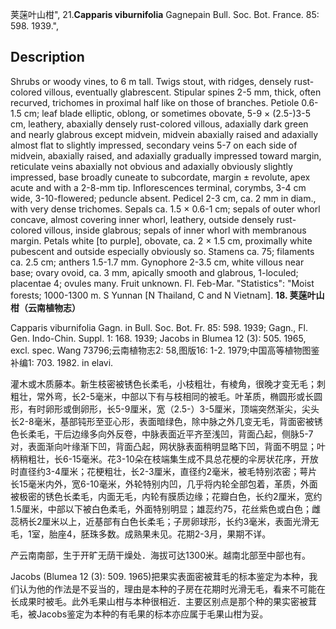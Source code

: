 荚蒾叶山柑",
21.**Capparis viburnifolia** Gagnepain Bull. Soc. Bot. France. 85: 598. 1939.",

## Description
Shrubs or woody vines, to 6 m tall. Twigs stout, with ridges, densely rust-colored villous, eventually glabrescent. Stipular spines 2-5 mm, thick, often recurved, trichomes in proximal half like on those of branches. Petiole 0.6-1.5 cm; leaf blade elliptic, oblong, or sometimes obovate, 5-9 × (2.5-)3-5 cm, leathery, abaxially densely rust-colored villous, adaxially dark green and nearly glabrous except midvein, midvein abaxially raised and adaxially almost flat to slightly impressed, secondary veins 5-7 on each side of midvein, abaxially raised, and adaxially gradually impressed toward margin, reticulate veins abaxially not obvious and adaxially obviously slightly impressed, base broadly cuneate to subcordate, margin ± revolute, apex acute and with a 2-8-mm tip. Inflorescences terminal, corymbs, 3-4 cm wide, 3-10-flowered; peduncle absent. Pedicel 2-3 cm, ca. 2 mm in diam., with very dense trichomes. Sepals ca. 1.5 × 0.6-1 cm; sepals of outer whorl concave, almost covering inner whorl, leathery, outside densely rust-colored villous, inside glabrous; sepals of inner whorl with membranous margin. Petals white [to purple], obovate, ca. 2 × 1.5 cm, proximally white pubescent and outside especially obviously so. Stamens ca. 75; filaments ca. 2.5 cm; anthers 1.5-1.7 mm. Gynophore 2-3.5 cm, white villous near base; ovary ovoid, ca. 3 mm, apically smooth and glabrous, 1-loculed; placentae 4; ovules many. Fruit unknown. Fl. Feb-Mar.
  "Statistics": "Moist forests; 1000-1300 m. S Yunnan [N Thailand, C and N Vietnam].
**18. 荚蒾叶山柑（云南植物志）**

Capparis viburnifolia Gagn. in Bull. Soc. Bot. Fr. 85: 598. 1939; Gagn., Fl. Gen. Indo-Chin. Suppl. 1: 168. 1939; Jacobs in Blumea 12 (3): 505. 1965, excl. spec. Wang 73796;云南植物志2: 58,图版16: 1-2. 1979;中国高等植物图鉴补编1: 703. 1982. in elavi.

灌木或木质藤本。新生枝密被锈色长柔毛，小枝粗壮，有棱角，很晚才变无毛；刺粗壮，常外弯，长2-5毫米，中部以下有与枝相同的被毛。叶革质，椭圆形或长圆形，有时卵形或倒卵形，长5-9厘米，宽（2.5-）3-5厘米，顶端突然渐尖，尖头长2-8毫米，基部钝形至亚心形，表面暗绿色，除中脉之外几变无毛，背面密被锈色长柔毛，干后边缘多向外反卷，中脉表面近平齐至浅凹，背面凸起，侧脉5-7对，表面渐向叶缘渐下凹，背面凸起，网状脉表面稍明显略下凹，背面不明显；叶柄稍粗壮，长6-15毫米。花3-10朵在枝端集生成不具总花梗的伞房状花序，开放时直径约3-4厘米；花梗粗壮，长2-3厘米，直径约2毫米，被毛特别浓密；萼片长15毫米内外，宽6-10毫米，外轮特别内凹，几乎将内轮全部包着，革质，外面被极密的锈色长柔毛，内面无毛，内轮有膜质边缘；花瓣白色，长约2厘米，宽约1.5厘米，中部以下被白色柔毛，外面特别明显；雄蕊约75，花丝紫色或白色；雌蕊柄长2厘米以上，近基部有白色长柔毛；子房卵球形，长约3毫米，表面光滑无毛，1室，胎座4，胚珠多数。成熟果未见。花期2-3月，果期不详。

产云南南部，生于开旷无荫干燥处．海拔可达1300米。越南北部至中部也有。

Jacobs (Blumea 12 (3): 509. 1965)把果实表面密被茸毛的标本鉴定为本种，我们认为他的作法是不妥当的，理由是本种的子房在花期时光滑无毛，看来不可能在长成果时被毛。此外毛果山柑与本种很相近．主要区别点是那个种的果实密被茸毛，被Jacobs鉴定为本种的有毛果的标本亦应属于毛果山柑为妥。
